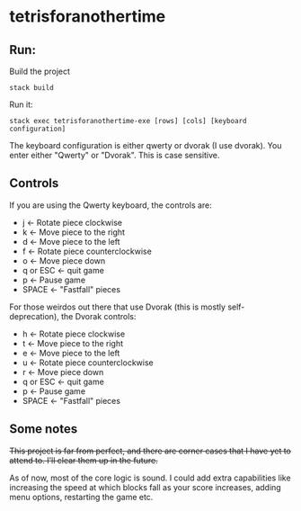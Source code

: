 # tetrisforanothertime

## Run:

Build the project

`stack build`

Run it:

`stack exec tetrisforanothertime-exe [rows] [cols] [keyboard configuration]`

The keyboard configuration is either qwerty or dvorak (I use dvorak).
You enter either "Qwerty" or "Dvorak". This is case sensitive.

## Controls

If you are using the Qwerty keyboard, the controls are:

  * j <- Rotate piece clockwise
  * k <- Move piece to the right
  * d <- Move piece to the left
  * f <- Rotate piece counterclockwise
  * o <- Move piece down
  * q or ESC <- quit game
  * p <- Pause game
  * SPACE <- "Fastfall" pieces


For those weirdos out there that use Dvorak (this is mostly
self-deprecation), the Dvorak controls:

  * h <- Rotate piece clockwise
  * t <- Move piece to the right
  * e <- Move piece to the left
  * u <- Rotate piece counterclockwise
  * r <- Move piece down
  * q or ESC <- quit game
  * p <- Pause game
  * SPACE <- "Fastfall" pieces

## Some notes

~~This project is far from perfect, and there are corner cases that I
have yet to attend to. I'll clear them up in the future.~~

As of now, most of the core logic is sound. I could add extra
capabilities like increasing the speed at which blocks fall as your
score increases, adding menu options, restarting the game etc.
